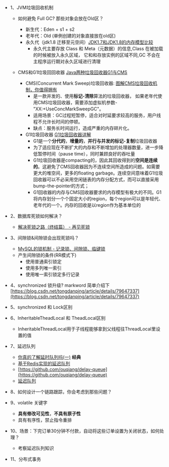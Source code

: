 - 1、JVM垃圾回收机制
   - 如何避免 Full GC? 那些对象会放在Old区？
      - 新生代：Eden + s1 + s2 
      - 老年代：Old (单例创建的对象直接放在old区)
      - 永久代（jdk1.8 迁移至元空间）[JDK1.7和JDK1.8的内存模型比较](https://blog.csdn.net/Hollake/article/details/92762180)
          - 永久代主要存放 Class 和 Meta（元数据）的信息,Class 在被加载的时候被放入永久区域， 它和和存放实例的区域不同,GC 不会在主程序运行期对永久区域进行清理
   
   - CMS和G1垃圾回回收器 [Java两种垃圾回收器G1与CMS
](https://www.jianshu.com/p/24a884fa3977)
      - CMS(Concurrent Mark Sweep)垃圾回收器: [图解CMS垃圾回收机制，你值得拥有
](https://www.jianshu.com/p/2a1b2f17d3e4)
         - 是一款并发的、使用**标记-清除**算法的垃圾回收器，
如果老年代使用CMS垃圾回收器，需要添加虚拟机参数-"XX:+UseConcMarkSweepGC"。
         - 适用场景：GC过程短暂停，适合对时延要求较高的服务，用户线程不允许长时间的停顿。
         - 缺点：服务长时间运行，造成严重的内存碎片化。
      - G1垃圾回收器 [G1垃圾回收器详解
](https://www.jianshu.com/p/aef0f4765098)
         - G1是一个**分代的**，**增量的**，**并行与并发的标记-复制**垃圾回收器
         - 为了适应现在不断扩大的内存和不断增加的处理器数量，进一步降低暂停时间（pause time），同时兼顾良好的吞吐量
         - G1垃圾回收器是compacting的，因此其回收得到的**空间是连续的**。这避免了CMS回收器因为不连续空间所造成的问题。如需要更大的堆空间，更多的floating garbage。连续空间意味着G1垃圾回收器可以不必采用空闲链表的内存分配方式，而可以直接采用bump-the-pointer的方式；
         - G1回收器的内存与CMS回收器要求的内存模型有极大的不同。G1将内存划分一个个固定大小的region，每个region可以是年轻代、老年代的一个。内存的回收是以region作为基本单位的


- 2、数据库死锁如何解决？
   - [解决死锁之路（终结篇） - 再见死锁](https://www.aneasystone.com/archives/2018/04/solving-dead-locks-four.html)
- 3、间隙锁&间隙锁会出现死锁吗？
   - [MySQL的锁机制 - 记录锁、间隙锁、临键锁](https://zhuanlan.zhihu.com/p/48269420)
   - 产生间隙锁的条件(RR模式下)
      - 使用普通索引锁定
      - 使用多列唯一索引
      - 使用唯一索引锁定多行记录
- 4、synchronized 锁升级? markword 简单介绍下 [https://blog.csdn.net/tongdanping/article/details/79647337](https://blog.csdn.net/tongdanping/article/details/79647337)
- 5、synchronized 和 Lock区别
- 6、InheritableTheadLocal 和 TheadLocal区别
   - InheritableThreadLocal用于子线程能够拿到父线程往ThreadLocal里设置的值
- 7、延迟队列
   - [你真的了解延时队列吗(一)](https://juejin.im/post/5b5e52ecf265da0f716c3203) **经典**
   - [基于Redis实现的延迟队列](https://segmentfault.com/a/1190000010021748)
   - [https://github.com/ouqiang/delay-queue](https://github.com/ouqiang/delay-queue)
   - [延迟队列](https://gudaoxuri.gitbook.io/microservices-architecture/wei-fu-wu-hua-zhi-ji-shu-jia-gou/delay-queue)
- 8、如何设计一个链路跟踪，你会考虑到那些问题？
- 9、volatile 关键字
   - **具有修改可见性**，**不具有原子性**
   - 具有有序性，禁止指令重排
- 10、场景：下完订单30分钟不付款，自动将这些订单设置为关闭状态，如何处理？
    - 考察延迟队列知识
- 11、分布式事务
